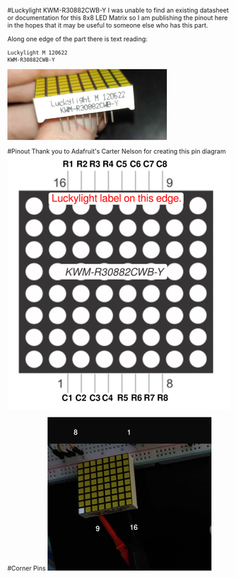 #Luckylight KWM-R30882CWB-Y
I was unable to find an existing datasheet or documentation for this 8x8 LED Matrix so I am publishing the pinout here in the hopes that it may be useful to someone else who has this part. 

Along one edge of the part there is text reading:
```
Luckylight M 120622
KWM-R30882CWB-Y 
```
![Part Photograph](photo.png)

#Pinout
Thank you to Adafruit's Carter Nelson for creating this pin diagram
![Pin Diagram](Luckylight_KMW-R30882CWB-Y.png)

#Corner Pins
![Corner Pins Photograph](photo_corner_pins.png)